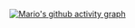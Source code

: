 [![Mario's github activity graph](https://activity-graph.herokuapp.com/graph?username=slowhorses&theme=dracula)](https://github.com/ashutosh00710/github-readme-activity-graph)
